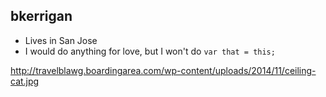 ## bkerrigan

- Lives in San Jose
- I would do anything for love, but I won't do `var that = this;`

http://travelblawg.boardingarea.com/wp-content/uploads/2014/11/ceiling-cat.jpg
